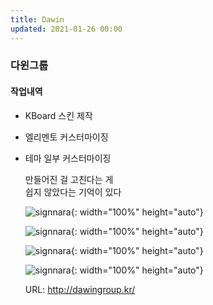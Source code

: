 ```yaml
---
title: Dawin
updated: 2021-01-26 00:00
---
```


### 다윈그룹
  
#### 작업내역
- KBoard 스킨 제작
- 엘리멘토 커스터마이징
- 테마 일부 커스터마이징
  
	만들어진 걸 고친다는 게  
	쉽지 않았다는 기억이 있다  
  
	![signnara](https://github.com/project0210/project0210.github.io/blob/master/_posts/dawin/001.png?raw=true){: width="100%" height="auto"}
  
	![signnara](https://github.com/project0210/project0210.github.io/blob/master/_posts/dawin/002.png?raw=true){: width="100%" height="auto"}
  
	![signnara](https://github.com/project0210/project0210.github.io/blob/master/_posts/dawin/003.png?raw=true){: width="100%" height="auto"}
  
	![signnara](https://github.com/project0210/project0210.github.io/blob/master/_posts/dawin/004.png?raw=true){: width="100%" height="auto"}
  
	URL: http://dawingroup.kr/